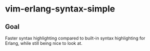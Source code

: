 # vim-erlang-syntax-simple

## Goal

Faster syntax highlighting compared to built-in syntax highlighting for Erlang,
while still being nice to look at.
